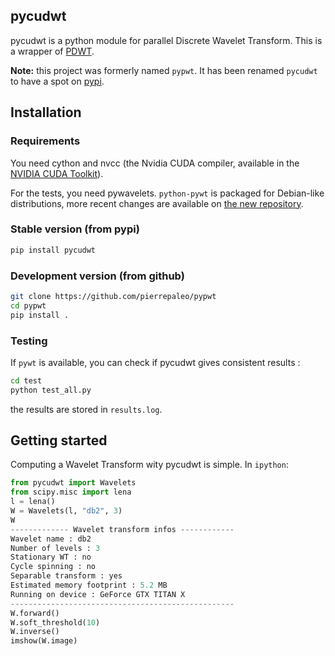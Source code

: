 ## pycudwt

pycudwt is a python module for parallel Discrete Wavelet Transform.
This is a wrapper of [PDWT](https://github.com/pierrepaleo/PDWT).

**Note:** this project was formerly named `pypwt`.
It has been renamed `pycudwt` to have a spot on [pypi](https://pypi.org/project/pycudwt).

## Installation

### Requirements

You need cython and nvcc (the Nvidia CUDA compiler, available in the [NVIDIA CUDA Toolkit](https://developer.nvidia.com/cuda-toolkit)).

For the tests, you need pywavelets. `python-pywt` is packaged for Debian-like distributions, more recent changes are available on [the new repository](https://github.com/PyWavelets/pywt).

### Stable version (from pypi)

```bash
pip install pycudwt
```

### Development version (from github)

```bash
git clone https://github.com/pierrepaleo/pypwt
cd pypwt
pip install .
```


### Testing

If `pywt` is available, you can check if pycudwt gives consistent results :

```bash
cd test
python test_all.py
```

the results are stored in `results.log`.


## Getting started

Computing a Wavelet Transform wity pycudwt is simple. In `ipython`:

```python
from pycudwt import Wavelets
from scipy.misc import lena
l = lena()
W = Wavelets(l, "db2", 3)
W
------------- Wavelet transform infos ------------
Wavelet name : db2
Number of levels : 3
Stationary WT : no
Cycle spinning : no
Separable transform : yes
Estimated memory footprint : 5.2 MB
Running on device : GeForce GTX TITAN X
--------------------------------------------------
W.forward()
W.soft_threshold(10)
W.inverse()
imshow(W.image)
```


